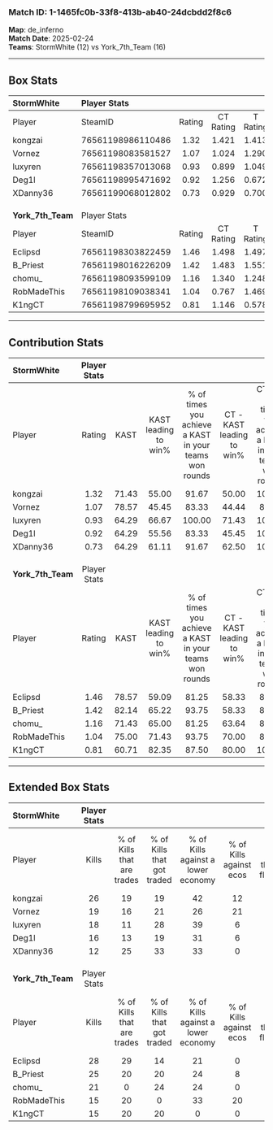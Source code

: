 ### Match ID: 1-1465fc0b-33f8-413b-ab40-24dcbdd2f8c6  
**Map**: de_inferno  
**Match Date**: 2025-02-24  
**Teams**: StormWhite (12) vs York_7th_Team (16)  

---  

## Box Stats  

| **StormWhite**    | Player Stats      |        |           |          |       |      |       |         |        |      |     |
| :- | :- | :-: | :-: | :-: | :-: | :-: | :-: | :-: | :-: | :-: | :-: |
| Player            | SteamID           | Rating | CT Rating | T Rating | KAST  | ADR  | Kills | Assists | Deaths | K/D  | HS% |
| kongzai           | 76561198986110486 |  1.32  |   1.421   |  1.413   | 71.43 | 96.6 |  26   |    7    |   21   | 1.24 | 69  |
| Vornez            | 76561198083581527 |  1.07  |   1.024   |  1.290   | 78.57 | 76.2 |  19   |    7    |   22   | 0.86 | 47  |
| luxyren           | 76561198357013068 |  0.93  |   0.899   |  1.049   | 64.29 | 67.0 |  18   |    4    |   20   | 0.90 | 50  |
| Deg1l             | 76561198995471692 |  0.92  |   1.256   |  0.672   | 64.29 | 69.6 |  16   |    9    |   19   | 0.84 | 50  |
| XDanny36          | 76561199068012802 |  0.73  |   0.929   |  0.700   | 64.29 | 68.5 |  12   |    8    |   22   | 0.55 | 16  |
|                   |                   |        |           |          |       |      |       |         |        |      |     |
|                   |                   |        |           |          |       |      |       |         |        |      |     |
|                   |                   |        |           |          |       |      |       |         |        |      |     |
| **York_7th_Team** | Player Stats      |        |           |          |       |      |       |         |        |      |     |
| Player            | SteamID           | Rating | CT Rating | T Rating | KAST  | ADR  | Kills | Assists | Deaths | K/D  | HS% |
| Eclipsd           | 76561198303822459 |  1.46  |   1.498   |  1.497   | 78.57 | 91.0 |  28   |    3    |   18   | 1.56 | 25  |
| B_Priest          | 76561198016226209 |  1.42  |   1.483   |  1.551   | 82.14 | 90.6 |  25   |    5    |   17   | 1.47 | 60  |
| chomu_            | 76561198093599109 |  1.16  |   1.340   |  1.248   | 71.43 | 86.5 |  21   |    5    |   19   | 1.11 | 61  |
| RobMadeThis       | 76561198109038341 |  1.04  |   0.767   |  1.469   | 75.00 | 78.6 |  15   |   10    |   17   | 0.88 | 53  |
| K1ngCT            | 76561198799695952 |  0.81  |   1.146   |  0.578   | 60.71 | 60.6 |  15   |    7    |   20   | 0.75 | 46  |
---  

## Contribution Stats  

| **StormWhite**    | Player Stats |       |                      |                                                        |                           |                                                             |                          |                                                            |
| :- | :-: | :-: | :-: | :-: | :-: | :-: | :-: | :-: |
| Player            |    Rating    | KAST  | KAST leading to win% | % of times you achieve a KAST in your teams won rounds | CT - KAST leading to win% | CT - % of times you achieve a KAST in your teams won rounds | T - KAST leading to win% | T - % of times you achieve a KAST in your teams won rounds |
| kongzai           |     1.32     | 71.43 |        55.00         |                         91.67                          |           50.00           |                           100.00                            |          60.00           |                           85.71                            |
| Vornez            |     1.07     | 78.57 |        45.45         |                         83.33                          |           44.44           |                            80.00                            |          46.15           |                           85.71                            |
| luxyren           |     0.93     | 64.29 |        66.67         |                         100.00                         |           71.43           |                           100.00                            |          63.64           |                           100.00                           |
| Deg1l             |     0.92     | 64.29 |        55.56         |                         83.33                          |           45.45           |                           100.00                            |          71.43           |                           71.43                            |
| XDanny36          |     0.73     | 64.29 |        61.11         |                         91.67                          |           62.50           |                           100.00                            |          60.00           |                           85.71                            |
|                   |              |       |                      |                                                        |                           |                                                             |                          |                                                            |
|                   |              |       |                      |                                                        |                           |                                                             |                          |                                                            |
|                   |              |       |                      |                                                        |                           |                                                             |                          |                                                            |
| **York_7th_Team** | Player Stats |       |                      |                                                        |                           |                                                             |                          |                                                            |
| Player            |    Rating    | KAST  | KAST leading to win% | % of times you achieve a KAST in your teams won rounds | CT - KAST leading to win% | CT - % of times you achieve a KAST in your teams won rounds | T - KAST leading to win% | T - % of times you achieve a KAST in your teams won rounds |
| Eclipsd           |     1.46     | 78.57 |        59.09         |                         81.25                          |           58.33           |                            87.50                            |          60.00           |                           75.00                            |
| B_Priest          |     1.42     | 82.14 |        65.22         |                         93.75                          |           58.33           |                            87.50                            |          72.73           |                           100.00                           |
| chomu_            |     1.16     | 71.43 |        65.00         |                         81.25                          |           63.64           |                            87.50                            |          66.67           |                           75.00                            |
| RobMadeThis       |     1.04     | 75.00 |        71.43         |                         93.75                          |           70.00           |                            87.50                            |          72.73           |                           100.00                           |
| K1ngCT            |     0.81     | 60.71 |        82.35         |                         87.50                          |           80.00           |                           100.00                            |          85.71           |                           75.00                            |
---  

## Extended Box Stats  

| **StormWhite**    | Player Stats |                            |                            |                                    |                         |                              |                                 |        |                             |                                     |                          |                               |                            |
| :- | :-: | :-: | :-: | :-: | :-: | :-: | :-: | :-: | :-: | :-: | :-: | :-: | :-: |
| Player            |    Kills     | % of Kills that are trades | % of Kills that got traded | % of Kills against a lower economy | % of Kills against ecos | % of Kills that are flawless | % of Kills that are close duels | Deaths | % of Deaths that get traded | % of Deaths against a lower economy | % of Deaths against ecos | % of Deaths that are flawless | % of Deaths that are close |
| kongzai           |      26      |             19             |             19             |                 42                 |           12            |              62              |               12                |   21   |             24              |                 10                  |            0             |              67               |             10             |
| Vornez            |      19      |             16             |             21             |                 26                 |           21            |              63              |                0                |   22   |             23              |                 18                  |            5             |              64               |             9              |
| luxyren           |      18      |             11             |             28             |                 39                 |            6            |              56              |               11                |   20   |             10              |                 20                  |            5             |              55               |             15             |
| Deg1l             |      16      |             13             |             19             |                 31                 |            6            |              69              |                0                |   19   |              5              |                 11                  |            0             |              79               |             0              |
| XDanny36          |      12      |             25             |             33             |                 33                 |            0            |              58              |                0                |   22   |             18              |                 18                  |            0             |              55               |             0              |
|                   |              |                            |                            |                                    |                         |                              |                                 |        |                             |                                     |                          |                               |                            |
|                   |              |                            |                            |                                    |                         |                              |                                 |        |                             |                                     |                          |                               |                            |
|                   |              |                            |                            |                                    |                         |                              |                                 |        |                             |                                     |                          |                               |                            |
| **York_7th_Team** | Player Stats |                            |                            |                                    |                         |                              |                                 |        |                             |                                     |                          |                               |                            |
| Player            |    Kills     | % of Kills that are trades | % of Kills that got traded | % of Kills against a lower economy | % of Kills against ecos | % of Kills that are flawless | % of Kills that are close duels | Deaths | % of Deaths that get traded | % of Deaths against a lower economy | % of Deaths against ecos | % of Deaths that are flawless | % of Deaths that are close |
| Eclipsd           |      28      |             29             |             14             |                 21                 |            0            |              64              |               14                |   18   |             11              |                 11                  |            6             |              89               |             0              |
| B_Priest          |      25      |             20             |             20             |                 24                 |            8            |              56              |                8                |   17   |             29              |                 24                  |            0             |              53               |             6              |
| chomu_            |      21      |             0              |             24             |                 24                 |            0            |              62              |                5                |   19   |             37              |                 26                  |            5             |              63               |             5              |
| RobMadeThis       |      15      |             20             |             0              |                 33                 |           20            |              53              |                0                |   17   |             18              |                 12                  |            0             |              35               |             18             |
| K1ngCT            |      15      |             20             |             20             |                 0                  |            0            |              87              |                0                |   20   |             20              |                 25                  |            5             |              65               |             0              |
